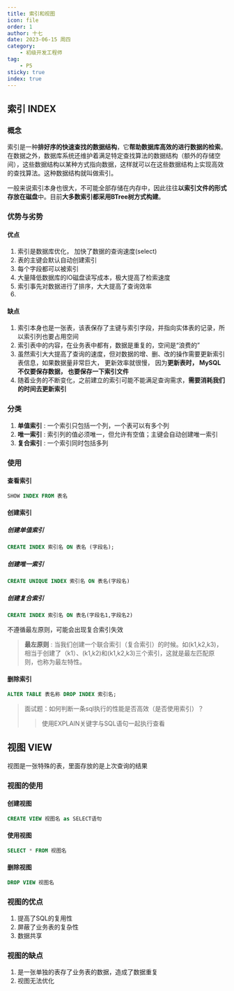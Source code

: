 ```yaml
---
title: 索引和视图
icon: file
order: 1
author: 十七
date: 2023-06-15 周四
category:
	- 初级开发工程师
tag:
	- P5
sticky: true
index: true
---
```



## 索引 INDEX

### 概念

索引是一种**排好序的快速查找的数据结构**，它**帮助数据库高效的进行数据的检索**。在数据之外，数据库系统还维护着满足特定查找算法的数据结构（额外的存储空间），这些数据结构以某种方式指向数据，这样就可以在这些数据结构上实现高效的查找算法。这种数据结构就叫做索引。

一般来说索引本身也很大，不可能全部存储在内存中，因此往往**以索引文件的形式存放在磁盘**中。目前**大多数索引都采用BTree树方式构建**。

### 优势与劣势

#### 优点

1.  索引是数据库优化， 加快了数据的查询速度(select)
2.  表的主键会默认自动创建索引
3.  每个字段都可以被索引
4.  大量降低数据库的IO磁盘读写成本，极大提高了检索速度
5.  索引事先对数据进行了排序，大大提高了查询效率
6. 
#### 缺点

1.  索引本身也是一张表，该表保存了主键与索引字段，并指向实体表的记录，所以索引列也要占用空间
2.  索引表中的内容，在业务表中都有，数据是重复的，空间是“浪费的”
3.  虽然索引大大提高了查询的速度，但对数据的增、删、改的操作需要更新索引表信息，如果数据量非常巨大， 更新效率就很慢， 因为**更新表时， MySQL不仅要保存数据， 也要保存一下索引文件**
4.  随着业务的不断变化，之前建立的索引可能不能满足查询需求，**需要消耗我们的时间去更新索引**

### 分类

1.  **单值索引** : 一个索引只包括一个列，一个表可以有多个列
2.  **唯一索引** : 索引列的值必须唯一，但允许有空值；主键会自动创建唯一索引
3.  **复合索引** : 一个索引同时包括多列

### 使用

#### 查看索引

```sql
SHOW INDEX FROM 表名
```

#### 创建索引

##### 创建单值索引

```sql
CREATE INDEX 索引名 ON 表名 (字段名);
```

##### 创建唯一索引

```sql
CREATE UNIQUE INDEX 索引名 ON 表名(字段名)
```

##### 创建复合索引

```sql
CREATE INDEX 索引名 ON 表名(字段名1,字段名2)

```

不遵循最左原则，可能会出现复合索引失效

> **最左原则** :
> 当我们创建一个联合索引（复合索引）的时候。如(k1,k2,k3)，相当于创建了（k1）、(k1,k2)和(k1,k2,k3)三个索引，这就是最左匹配原则，也称为最左特性。

#### 删除索引

```sql
ALTER TABLE 表名称 DROP INDEX 索引名;
```

> 面试题：如何判断一条sql执行的性能是否高效（是否使用索引）？
>> 使用EXPLAIN关键字与SQL语句一起执行查看

## 视图 VIEW

视图是一张特殊的表，里面存放的是上次查询的结果

### 视图的使用

#### 创建视图

```sql
CREATE VIEW 视图名 as SELECT语句
```

#### 使用视图

```sql
SELECT * FROM 视图名
```

#### 删除视图

```sql
DROP VIEW 视图名
```

### 视图的优点

1.  提高了SQL的复用性
2.  屏蔽了业务表的复杂性
3.  数据共享

### 视图的缺点

1.  是一张单独的表存了业务表的数据，造成了数据重复
2.  视图无法优化
